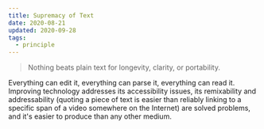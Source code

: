```yaml
---
title: Supremacy of Text
date: 2020-08-21
updated: 2020-09-28
tags:
  - principle
---
```


> Nothing beats plain text for longevity, clarity, or portability.

Everything can edit it, everything can parse it, everything can read it. Improving technology
addresses its accessibility issues, its remixability and addressability (quoting a piece of text is easier than reliably linking to a specific span of a video somewhere on the Internet) are solved problems, and it's easier to produce than any other medium.
